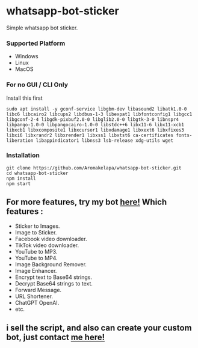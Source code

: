 # whatsapp-bot-sticker
Simple whatsapp bot sticker.

### Supported Platform
- Windows
- Linux
- MacOS


### For no GUI / CLI Only
Install this first
```
sudo apt install -y gconf-service libgbm-dev libasound2 libatk1.0-0 libc6 libcairo2 libcups2 libdbus-1-3 libexpat1 libfontconfig1 libgcc1 libgconf-2-4 libgdk-pixbuf2.0-0 libglib2.0-0 libgtk-3-0 libnspr4 libpango-1.0-0 libpangocairo-1.0-0 libstdc++6 libx11-6 libx11-xcb1 libxcb1 libxcomposite1 libxcursor1 libxdamage1 libxext6 libxfixes3 libxi6 libxrandr2 libxrender1 libxss1 libxtst6 ca-certificates fonts-liberation libappindicator1 libnss3 lsb-release xdg-utils wget
```

### Installation

```
git clone https://github.com/Aromakelapa/whatsapp-bot-sticker.git
cd whatsapp-bot-sticker
npm install
npm start
```


## For more features, try my bot [here!](https://wa.me/6285942361411) Which features :
- Sticker to Images.
- Image to Sticker.
- Facebook video downloader.
- TikTok video downloader.
- YouTube to MP3.
- YouTube to MP4.
- Image Background Remover.
- Image Enhancer.
- Encrypt text to Base64 strings.
- Decrypt Base64 strings to text.
- Forward Message.
- URL Shortener.
- ChatGPT OpenAI.
- etc.

## i sell the script, and also can create your custom bot, just contact [me here!](https://wa.me/6283809574979)
